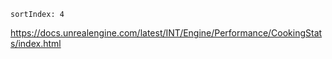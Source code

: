 ```
sortIndex: 4
```



https://docs.unrealengine.com/latest/INT/Engine/Performance/CookingStats/index.html